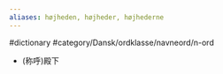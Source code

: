 ```yaml
---
aliases: højheden, højheder, højhederne
---
```

#dictionary #category/Dansk/ordklasse/navneord/n-ord 
- (称呼)殿下
